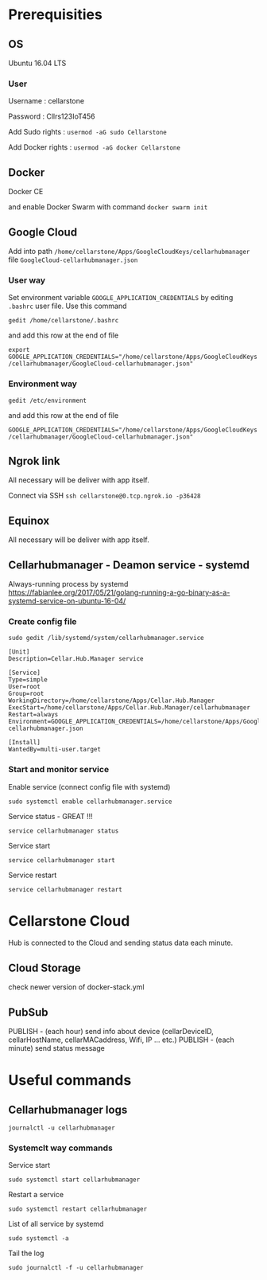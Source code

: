 
# Prerequisities

## OS

Ubuntu 16.04 LTS

### User 

Username : cellarstone

Password : Cllrs123IoT456

Add Sudo rights : `usermod -aG sudo Cellarstone`

Add Docker rights : `usermod -aG docker Cellarstone`

## Docker

Docker CE 

and enable Docker Swarm with command `docker swarm init`

## Google Cloud

Add into path `/home/cellarstone/Apps/GoogleCloudKeys/cellarhubmanager` file `GoogleCloud-cellarhubmanager.json`

### User way
Set environment variable `GOOGLE_APPLICATION_CREDENTIALS` by editing `.bashrc` user file. Use this command 

```Shell
gedit /home/cellarstone/.bashrc
```

and add this row at the end of file

`export GOOGLE_APPLICATION_CREDENTIALS="/home/cellarstone/Apps/GoogleCloudKeys/cellarhubmanager/GoogleCloud-cellarhubmanager.json"`


### Environment way


```Shell
gedit /etc/environment
```


and add this row at the end of file

`GOOGLE_APPLICATION_CREDENTIALS="/home/cellarstone/Apps/GoogleCloudKeys/cellarhubmanager/GoogleCloud-cellarhubmanager.json"`


## Ngrok link

All necessary will be deliver with app itself.

Connect via SSH `ssh cellarstone@0.tcp.ngrok.io -p36428`

## Equinox

All necessary will be deliver with app itself.


## Cellarhubmanager - Deamon service - systemd 

Always-running process by systemd
https://fabianlee.org/2017/05/21/golang-running-a-go-binary-as-a-systemd-service-on-ubuntu-16-04/

### Create config file
`sudo gedit /lib/systemd/system/cellarhubmanager.service`

```Shell
[Unit]
Description=Cellar.Hub.Manager service

[Service]
Type=simple
User=root
Group=root
WorkingDirectory=/home/cellarstone/Apps/Cellar.Hub.Manager
ExecStart=/home/cellarstone/Apps/Cellar.Hub.Manager/cellarhubmanager
Restart=always
Environment=GOOGLE_APPLICATION_CREDENTIALS=/home/cellarstone/Apps/GoogleCloudKeys/cellarhubmanager/GoogleCloud-cellarhubmanager.json

[Install]
WantedBy=multi-user.target
```

### Start and monitor service

Enable service (connect config file with systemd)

```Shell
sudo systemctl enable cellarhubmanager.service
```

Service status - GREAT !!!

```Shell
service cellarhubmanager status
```

Service start

```Shell
service cellarhubmanager start
```

Service restart

```Shell
service cellarhubmanager restart
```







# Cellarstone Cloud

Hub is connected to the Cloud and sending status data each minute.


## Cloud Storage

check newer version of docker-stack.yml

## PubSub

PUBLISH      - (each hour) send info about device (cellarDeviceID, cellarHostName, cellarMACaddress,  Wifi, IP ... etc.)
PUBLISH      - (each minute) send status message


# Useful commands

## Cellarhubmanager logs

```Shell
journalctl -u cellarhubmanager
```


### Systemclt way commands


Service start

```Shell
sudo systemctl start cellarhubmanager
```

Restart a service

```Shell
sudo systemctl restart cellarhubmanager
```

List of all service by systemd

```Shell
sudo systemctl -a
```

Tail the log

```Shell
sudo journalctl -f -u cellarhubmanager
```